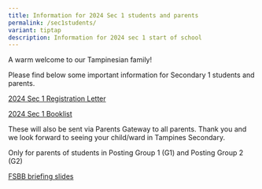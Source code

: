 ```yaml
---
title: Information for 2024 Sec 1 students and parents
permalink: /sec1students/
variant: tiptap
description: Information for 2024 sec 1 start of school
---
```

<p>A warm welcome to our Tampinesian family!</p><p>Please find below some important information for Secondary 1 students and parents.</p><p><a href="/files/2024_Sec_1_Registration_Letter__Final_.pdf" rel="noopener noreferrer nofollow" target="_blank">2024 Sec 1 Registration Letter</a></p><p><a href="/files/2024_S1_Booklist.pdf" rel="noopener noreferrer nofollow" target="_blank">2024 Sec 1 Booklist</a></p><p>These will also be sent via Parents Gateway to all parents. Thank you and we look forward to seeing your child/ward in Tampines Secondary.</p><p></p><p>Only for parents of students in Posting Group 1 (G1) and Posting Group 2 (G2)</p><p><a href="/files/FSBB_Briefing_slides_for_parents_21_Dec_2023.pdf" rel="noopener noreferrer nofollow" target="_blank">FSBB briefing slides</a></p><p></p>